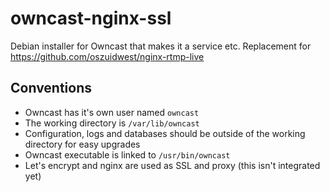 # owncast-nginx-ssl
Debian installer for Owncast that makes it a service etc. Replacement for https://github.com/oszuidwest/nginx-rtmp-live

## Conventions
- Owncast has it's own user named `owncast`
- The working directory is `/var/lib/owncast`
- Configuration, logs and databases should be outside of the working directory for easy upgrades
- Owncast executable is linked to `/usr/bin/owncast`
- Let's encrypt and nginx are used as SSL and proxy (this isn't integrated yet)
